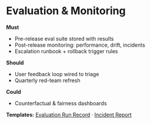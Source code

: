 # Evaluation & Monitoring

**Must**
- Pre-release eval suite stored with results
- Post-release monitoring: performance, drift, incidents
- Escalation runbook + rollback trigger rules

**Should**
- User feedback loop wired to triage
- Quarterly red-team refresh

**Could**
- Counterfactual & fairness dashboards

**Templates:** [Evaluation Run Record](../templates.md#evaluation-run-record) · [Incident Report](../templates.md#incident-report-post-release)

